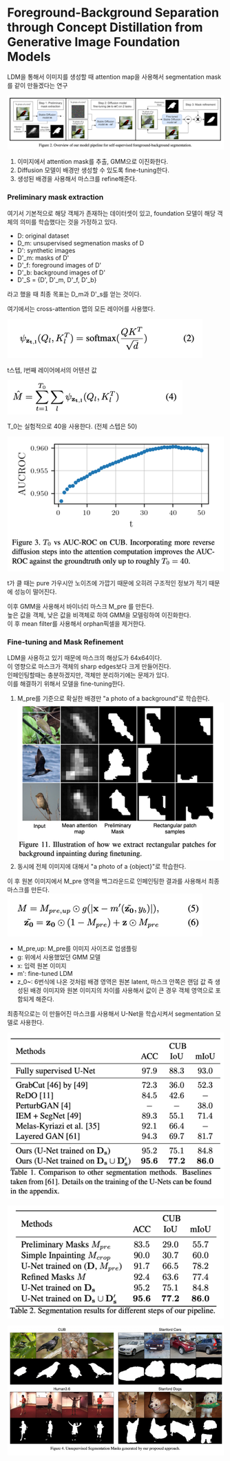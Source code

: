 Foreground-Background Separation through Concept Distillation from Generative Image Foundation Models
===
LDM을 통해서 이미지를 생성할 때 attention map을 사용해서 segmentation mask를 같이 만들겠다는 연구

![img.png](img.png)

1. 이미지에서 attention mask를 추출, GMM으로 이진화한다.
2. Diffusion 모델이 배경만 생성할 수 있도록 fine-tuning한다.
3. 생성된 배경을 사용해서 마스크를 refine해준다.

### Preliminary mask extraction
여기서 기본적으로 해당 객체가 존재하는 데이터셋이 있고, foundation 모델이 해당 객체의 의미를 학습했다는 것을 가정하고 있다.<br/>

* D: original dataset
* D_m: unsupervised segmenation masks of D
* D': synthetic images
* D'_m: masks of D'
* D'_f: foreground images of D'
* D'_b: background images of D'
* D'_S = {D', D'_m, D'_f, D'_b}

라고 했을 때 최종 목표는 D_m과 D'_s를 얻는 것이다.

여기에서는 cross-attention 맵의 모든 레이어를 사용했다.

![img_1.png](img_1.png)

t스텝, l번째 레이어에서의 어텐션 값

![img_2.png](img_2.png)

T_0는 실험적으로 40을 사용한다. (전체 스텝은 50)

![img_3.png](img_3.png)

t가 클 때는 pure 가우시안 노이즈에 가깝기 때문에 오히려 구조적인 정보가 적기 때문에 성능이 떨어진다.

이후 GMM을 사용해서 바이너리 마스크 M_pre 를 만든다.<br/>
높은 값을 객체, 낮은 값을 비객체로 하여 GMM을 모델링하여 이진화한다.<br/>
이 후 mean filter를 사용해서 orphan픽셀을 제거한다.

### Fine-tuning and Mask Refinement
LDM을 사용하고 있기 때문에 마스크의 해상도가 64x64이다.<br/>
이 영향으로 마스크가 객체의 sharp edges보다 크게 만들어진다.<br/>
인페인팅할때는 충분하겠지만, 객체만 분리하기에는 문제가 있다.<br/>
이를 해결하기 위해서 모델을 fine-tuning한다.
1. M_pre를 기준으로 확실한 배경만 "a photo of a background"로 학습한다.<br/>![img_8.png](img_8.png)
2. 동시에 전체 이미지에 대해서 "a photo of a {object}"로 학습한다.<br/>

이 후 원본 이미지에서 M_pre 영역을 백그라운드로 인페인팅한 결과를 사용해서 최종 마스크를 만든다.  <br/>
![img_4.png](img_4.png)
* M_pre,up: M_pre를 이미지 사이즈로 업샘플링
* g: 위에서 사용했었던 GMM 모델
* x: 입력 원본 이미지
* m': fine-tuned LDM
* z_0~: 6번식에 나온 것처럼 배경 영역은 원본 latent, 마스크 안쪽은 랜덤 값
즉 생성된 배경 이미지와 원본 이미지의 차이를 사용해서 값이 큰 경우 객체 영역으로 포함되게 해준다.

최종적으로는 이 만들어진 마스크를 사용해서 U-Net을 학습시켜서 segmentation 모델로 사용한다.

![img_5.png](img_5.png)

![img_7.png](img_7.png)

![img_9.png](img_9.png)

